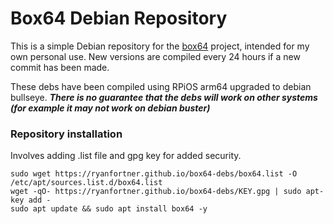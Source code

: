 # Box64 Debian Repository

This is a simple Debian repository for the [box64](https://github.com/ptitSeb/box64) project, intended for my own personal use. New versions are compiled every 24 hours if a new commit has been made.

These debs have been compiled using RPiOS arm64 upgraded to debian bullseye. ***There is no guarantee that the debs will work on other systems (for example it may not work on debian buster)***

### Repository installation
Involves adding .list file and gpg key for added security.
```
sudo wget https://ryanfortner.github.io/box64-debs/box64.list -O /etc/apt/sources.list.d/box64.list
wget -qO- https://ryanfortner.github.io/box64-debs/KEY.gpg | sudo apt-key add -
sudo apt update && sudo apt install box64 -y
```

